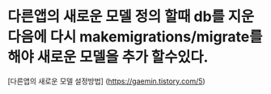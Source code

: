 # 다른앱의 새로운 모델 정의 할때 db를 지운다음에 다시 makemigrations/migrate를 해야 새로운 모델을 추가 할수있다.
[다른앱의 새로운 모델 설정방법] (https://gaemin.tistory.com/5)